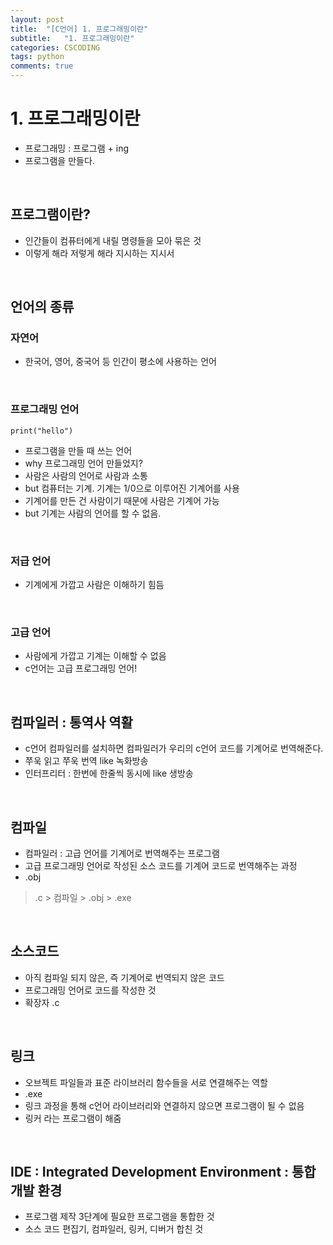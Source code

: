 ```yaml
---
layout: post
title:  "[C언어] 1. 프로그래밍이란"
subtitle:   "1. 프로그래밍이란"
categories: CSCODING
tags: python
comments: true
---
```

# 1. 프로그래밍이란

- 프로그래밍 : 프로그램 + ing
- 프로그램을 만들다.

<br>

## 프로그램이란?

- 인간들이 컴퓨터에게 내릴 명령들을 모아 묶은 것
- 이렇게 해라 저렇게 해라 지시하는 지시서

<br>

## 언어의 종류

### 자연어

- 한국어, 영어, 중국어 등 인간이 평소에 사용하는 언어

<br>

### 프로그래밍 언어

`print("hello")`
<br>

- 프로그램을 만들 때 쓰는 언어
- why 프로그래밍 언어 만들었지?
- 사람은 사람의 언어로 사람과 소통
- but 컴퓨터는 기계. 기계는 1/0으로 이루어진 기계어를 사용
- 기계어를 만든 건 사람이기 때문에 사람은 기계어 가능
- but 기계는 사람의 언어를 할 수 없음.

<br>

### 저급 언어

- 기계에게 가깝고 사람은 이해하기 힘듬

<br>

### 고급 언어

- 사람에게 가깝고 기계는 이해할 수 없음
- c언어는 고급 프로그래밍 언어!

<br>

## 컴파일러 : 통역사 역활

- c언어 컴파일러를 설치하면 컴파일러가 우리의 c언어 코드를 기계어로 번역해준다.
- 쭈욱 읽고 쭈욱 번역 like 녹화방송
- 인터프리터 : 한번에 한줄씩 동시에 like 생방송

<br>

## 컴파일

- 컴파일러 : 고급 언어를 기계어로 번역해주는 프로그램
- 고급 프로그래밍 언어로 작성된 소스 코드를 기계어 코드로 번역해주는 과정
- .obj

> .c > 컴파일 > .obj > .exe

<br>

## 소스코드

- 아직 컴파일 되지 않은, 즉 기계어로 번역되지 않은 코드
- 프로그래밍 언어로 코드를 작성한 것
- 확장자 .c

<br>

## 링크

- 오브젝트 파일들과 표준 라이브러리 함수들을 서로 연결해주는 역할
- .exe
- 링크 과정을 통해 c언어 라이브러리와 연결하지 않으면 프로그램이 될 수 없음
- 링커 라는 프로그램이 해줌

<br>

## IDE : Integrated Development Environment : 통합 개발 환경

- 프로그램 제작 3단계에 필요한 프로그램을 통합한 것
- 소스 코드 편집기, 컴파일러, 링커, 디버거 합친 것
